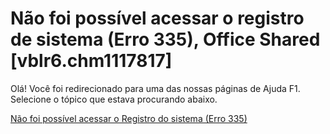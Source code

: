 
# Não foi possível acessar o registro de sistema (Erro 335), Office Shared [vblr6.chm1117817]

Olá! Você foi redirecionado para uma das nossas páginas de Ajuda F1. Selecione o tópico que estava procurando abaixo.

[Não foi possível acessar o Registro do sistema (Erro 335)](http://msdn.microsoft.com/library/c4c70585-593e-0e8d-d6bd-bc38a9c649f2%28Office.15%29.aspx)
